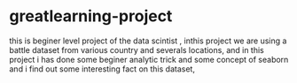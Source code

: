 # greatlearning-project
this is beginer level project of the data scintist , inthis project we are using a battle dataset  from various country and severals locations,
and in this project i has done some beginer analytic trick and some concept of seaborn 
and 
i find out some interesting fact on this dataset,
